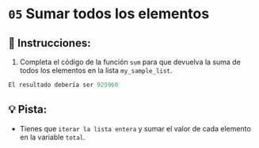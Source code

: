 
# `05` Sumar todos los elementos

## 📝 Instrucciones:

1. Completa el código de la función `sum` para que devuelva la suma de todos los elementos en la lista `my_sample_list`.

```py
El resultado debería ser 925960
```
## 💡 Pista:

+ Tienes que `iterar la lista entera` y sumar el valor de cada elemento en la variable `total`.